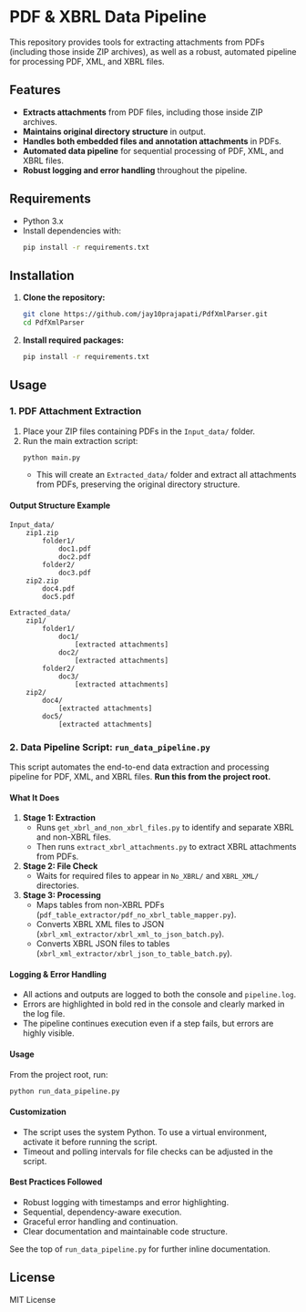 # PDF & XBRL Data Pipeline

This repository provides tools for extracting attachments from PDFs (including those inside ZIP archives), as well as a robust, automated pipeline for processing PDF, XML, and XBRL files.

## Features

- **Extracts attachments** from PDF files, including those inside ZIP archives.
- **Maintains original directory structure** in output.
- **Handles both embedded files and annotation attachments** in PDFs.
- **Automated data pipeline** for sequential processing of PDF, XML, and XBRL files.
- **Robust logging and error handling** throughout the pipeline.

## Requirements

- Python 3.x
- Install dependencies with:
  ```bash
  pip install -r requirements.txt
  ```

## Installation

1. **Clone the repository:**
   ```bash
   git clone https://github.com/jay10prajapati/PdfXmlParser.git
   cd PdfXmlParser
   ```

2. **Install required packages:**
   ```bash
   pip install -r requirements.txt
   ```

## Usage

### 1. PDF Attachment Extraction

1. Place your ZIP files containing PDFs in the `Input_data/` folder.
2. Run the main extraction script:
   ```bash
   python main.py
   ```
   - This will create an `Extracted_data/` folder and extract all attachments from PDFs, preserving the original directory structure.

#### Output Structure Example

```
Input_data/
    zip1.zip
        folder1/
            doc1.pdf
            doc2.pdf
        folder2/
            doc3.pdf
    zip2.zip
        doc4.pdf
        doc5.pdf

Extracted_data/
    zip1/
        folder1/
            doc1/
                [extracted attachments]
            doc2/
                [extracted attachments]
        folder2/
            doc3/
                [extracted attachments]
    zip2/
        doc4/
            [extracted attachments]
        doc5/
            [extracted attachments]
```

### 2. Data Pipeline Script: `run_data_pipeline.py`

This script automates the end-to-end data extraction and processing pipeline for PDF, XML, and XBRL files. **Run this from the project root.**

#### What It Does

1. **Stage 1: Extraction**
   - Runs `get_xbrl_and_non_xbrl_files.py` to identify and separate XBRL and non-XBRL files.
   - Then runs `extract_xbrl_attachments.py` to extract XBRL attachments from PDFs.
2. **Stage 2: File Check**
   - Waits for required files to appear in `No_XBRL/` and `XBRL_XML/` directories.
3. **Stage 3: Processing**
   - Maps tables from non-XBRL PDFs (`pdf_table_extractor/pdf_no_xbrl_table_mapper.py`).
   - Converts XBRL XML files to JSON (`xbrl_xml_extractor/xbrl_xml_to_json_batch.py`).
   - Converts XBRL JSON files to tables (`xbrl_xml_extractor/xbrl_json_to_table_batch.py`).

#### Logging & Error Handling

- All actions and outputs are logged to both the console and `pipeline.log`.
- Errors are highlighted in bold red in the console and clearly marked in the log file.
- The pipeline continues execution even if a step fails, but errors are highly visible.

#### Usage

From the project root, run:
```bash
python run_data_pipeline.py
```

#### Customization

- The script uses the system Python. To use a virtual environment, activate it before running the script.
- Timeout and polling intervals for file checks can be adjusted in the script.

#### Best Practices Followed

- Robust logging with timestamps and error highlighting.
- Sequential, dependency-aware execution.
- Graceful error handling and continuation.
- Clear documentation and maintainable code structure.

See the top of `run_data_pipeline.py` for further inline documentation.

## License

MIT License 